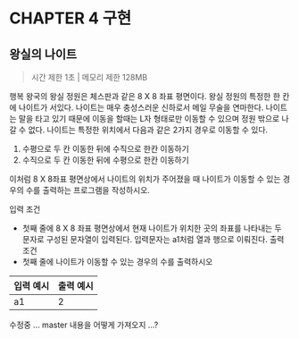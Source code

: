 # CHAPTER 4 구현
## 왕실의 나이트

> 시간 제한 1초 | 메모리 제한 128MB

행복 왕국의 왕실 정원은 체스판과 같은 8 X 8 좌표 평면이다. 왕실 정원의 특정한 한 칸에 나이트가 서있다. 나이트는 매우 충성스러운 신하로서 메일 무술을 연마한다.
나이트는 말을 타고 있기 때문에 이동을 할때는 L자 형태로만 이동할 수 있으며 정원 밖으로 나갈 수 없다.
나이트는 특정한 위치에서 다음과 같은 2가지 경우로 이동할 수 있다.
  1. 수평으로 두 칸 이동한 뒤에 수직으로 한칸 이동하기
  2. 수직으로 두 칸 이동한 뒤에 수평으로 한칸 이동하기
  
이처럼 8 X 8좌표 평면상에서 나이트의 위치가 주어졌을 때 나이트가 이동할 수 있는 경우의 수를 출력하는 프로그램을 작성하시오.

입력 조건 
   - 첫째 줄에 8 X 8 좌표 평면상에서 현재 나이트가 위치한 곳의 좌표를 나타내는 두 문자로 구성된 문자열이 입력된다.
     입력문자는 a1처럼 열과 행으로 이뤄진다.
 출력 조건
   - 첫째 줄에 나이트가 이동할 수 있는 경우의 수를 출력하시오
  
  
  | 입력 예시 | 출력 예시 |
| ----------|-----------|
|a1 |   2  |

수정중 ... master 내용을 어떻게 가져오지 ...? 
